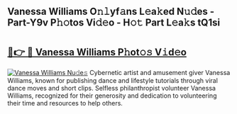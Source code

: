 ## Vanessa Williams O𝚗𝚕yf𝚊ns L𝚎a𝚔ed N𝚞𝚍es - Part-Y9v P𝚑𝚘tos Vi𝚍𝚎o - H𝚘𝚝 Part L𝚎a𝚔s tQ1si

# <h2><a href="http://kf37yg2.oniu.top/?m=Vanessa+Williams">🔗👉 🔴 Vanessa Williams P𝚑ot𝚘𝚜 V𝚒d𝚎o</a></h2>

[![Vanessa Williams Nu𝚍e𝚜](https://i.imgur.com/0qMVB7G.gif)](http://kf37yg2.oniu.top/?m=Vanessa+Williams)
Cybernetic artist and amusement giver Vanessa Williams, known for publishing dance and lifestyle tutorials through viral dance moves and short clips. Selfless philanthropist volunteer Vanessa Williams, recognized for their generosity and dedication to volunteering their time and resources to help others.  
